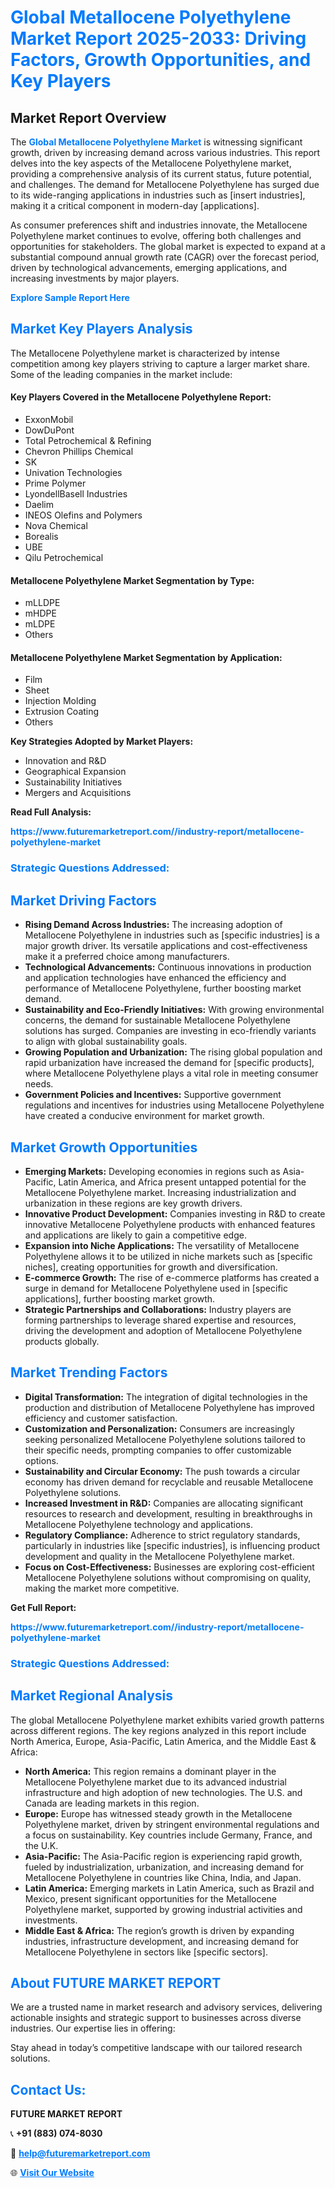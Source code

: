 <h1 style="color: #007BFF;">Global Metallocene Polyethylene Market Report 2025-2033: Driving Factors, Growth Opportunities, and Key Players</h1>

<section id="overview">
<h2>Market Report Overview</h2>
<p>The <a href="https://www.futuremarketreport.com//industry-report/metallocene-polyethylene-market" style="color: #007BFF; text-decoration: none;"><strong>Global Metallocene Polyethylene Market</strong></a> is witnessing significant growth, driven by increasing demand across various industries. This report delves into the key aspects of the Metallocene Polyethylene market, providing a comprehensive analysis of its current status, future potential, and challenges. The demand for Metallocene Polyethylene has surged due to its wide-ranging applications in industries such as [insert industries], making it a critical component in modern-day [applications].</p>
<p>As consumer preferences shift and industries innovate, the Metallocene Polyethylene market continues to evolve, offering both challenges and opportunities for stakeholders. The global market is expected to expand at a substantial compound annual growth rate (CAGR) over the forecast period, driven by technological advancements, emerging applications, and increasing investments by major players.</p>
</section>

<section id="overview">
<p><a href="https://www.futuremarketreport.com//request-sample/reportId=50451" style="color: #007BFF; text-decoration: none;"><strong>Explore Sample Report Here</strong></a></p>
</section>

<section id="key-players">
<h2 style="color: #007BFF;">Market Key Players Analysis</h2>
<p>The Metallocene Polyethylene market is characterized by intense competition among key players striving to capture a larger market share. Some of the leading companies in the market include:</p>
<h4>Key Players Covered in the Metallocene Polyethylene Report:</h4>
<ul><li>ExxonMobil</li><li>DowDuPont</li><li>Total Petrochemical &amp; Refining</li><li>Chevron Phillips Chemical</li><li>SK</li><li>Univation Technologies</li><li>Prime Polymer</li><li>LyondellBasell Industries</li><li>Daelim</li><li>INEOS Olefins and Polymers</li><li>Nova Chemical</li><li>Borealis</li><li>UBE</li><li>Qilu Petrochemical</li></ul>
<h4>Metallocene Polyethylene Market Segmentation by Type:</h4>
<ul><li>mLLDPE</li><li>mHDPE</li><li>mLDPE</li><li>Others</li></ul>

<h4>Metallocene Polyethylene Market Segmentation by Application:</h4>
<ul><li>Film</li><li>Sheet</li><li>Injection Molding</li><li>Extrusion Coating</li><li>Others</li></ul>
<p><strong>Key Strategies Adopted by Market Players:</strong></p>
<ul>
<li>Innovation and R&D</li>
<li>Geographical Expansion</li>
<li>Sustainability Initiatives</li>
<li>Mergers and Acquisitions</li>
</ul>
</section>

<section>
<p><strong>Read Full Analysis: </strong></p><a href="https://www.futuremarketreport.com//industry-report/metallocene-polyethylene-market" style="color: #007BFF; text-decoration: none;"><strong>https://www.futuremarketreport.com//industry-report/metallocene-polyethylene-market</strong></a>
<h3 style="color: #007BFF;">Strategic Questions Addressed:</h3>
</section>

<section id="driving-factors">
<h2 style="color: #007BFF;">Market Driving Factors</h2>
<ul>
<li><strong>Rising Demand Across Industries:</strong> The increasing adoption of Metallocene Polyethylene in industries such as [specific industries] is a major growth driver. Its versatile applications and cost-effectiveness make it a preferred choice among manufacturers.</li>
<li><strong>Technological Advancements:</strong> Continuous innovations in production and application technologies have enhanced the efficiency and performance of Metallocene Polyethylene, further boosting market demand.</li>
<li><strong>Sustainability and Eco-Friendly Initiatives:</strong> With growing environmental concerns, the demand for sustainable Metallocene Polyethylene solutions has surged. Companies are investing in eco-friendly variants to align with global sustainability goals.</li>
<li><strong>Growing Population and Urbanization:</strong> The rising global population and rapid urbanization have increased the demand for [specific products], where Metallocene Polyethylene plays a vital role in meeting consumer needs.</li>
<li><strong>Government Policies and Incentives:</strong> Supportive government regulations and incentives for industries using Metallocene Polyethylene have created a conducive environment for market growth.</li>
</ul>
</section>

<section id="growth-opportunities">
<h2 style="color: #007BFF;">Market Growth Opportunities</h2>
<ul>
<li><strong>Emerging Markets:</strong> Developing economies in regions such as Asia-Pacific, Latin America, and Africa present untapped potential for the Metallocene Polyethylene market. Increasing industrialization and urbanization in these regions are key growth drivers.</li>
<li><strong>Innovative Product Development:</strong> Companies investing in R&D to create innovative Metallocene Polyethylene products with enhanced features and applications are likely to gain a competitive edge.</li>
<li><strong>Expansion into Niche Applications:</strong> The versatility of Metallocene Polyethylene allows it to be utilized in niche markets such as [specific niches], creating opportunities for growth and diversification.</li>
<li><strong>E-commerce Growth:</strong> The rise of e-commerce platforms has created a surge in demand for Metallocene Polyethylene used in [specific applications], further boosting market growth.</li>
<li><strong>Strategic Partnerships and Collaborations:</strong> Industry players are forming partnerships to leverage shared expertise and resources, driving the development and adoption of Metallocene Polyethylene products globally.</li>
</ul>
</section>

<section id="trending-factors">
<h2 style="color: #007BFF;">Market Trending Factors</h2>
<ul>
<li><strong>Digital Transformation:</strong> The integration of digital technologies in the production and distribution of Metallocene Polyethylene has improved efficiency and customer satisfaction.</li>
<li><strong>Customization and Personalization:</strong> Consumers are increasingly seeking personalized Metallocene Polyethylene solutions tailored to their specific needs, prompting companies to offer customizable options.</li>
<li><strong>Sustainability and Circular Economy:</strong> The push towards a circular economy has driven demand for recyclable and reusable Metallocene Polyethylene solutions.</li>
<li><strong>Increased Investment in R&D:</strong> Companies are allocating significant resources to research and development, resulting in breakthroughs in Metallocene Polyethylene technology and applications.</li>
<li><strong>Regulatory Compliance:</strong> Adherence to strict regulatory standards, particularly in industries like [specific industries], is influencing product development and quality in the Metallocene Polyethylene market.</li>
<li><strong>Focus on Cost-Effectiveness:</strong> Businesses are exploring cost-efficient Metallocene Polyethylene solutions without compromising on quality, making the market more competitive.</li>
</ul>
</section>

<section>
<p><strong>Get Full Report: </strong></p><a href="https://www.futuremarketreport.com//industry-report/metallocene-polyethylene-market" style="color: #007BFF; text-decoration: none;"><strong>https://www.futuremarketreport.com//industry-report/metallocene-polyethylene-market</strong></a>
<h3 style="color: #007BFF;">Strategic Questions Addressed:</h3>
</section>


<section id="regional-analysis">
<h2 style="color: #007BFF;">Market Regional Analysis</h2>
<p>The global Metallocene Polyethylene market exhibits varied growth patterns across different regions. The key regions analyzed in this report include North America, Europe, Asia-Pacific, Latin America, and the Middle East & Africa:</p>
<ul>
<li><strong>North America:</strong> This region remains a dominant player in the Metallocene Polyethylene market due to its advanced industrial infrastructure and high adoption of new technologies. The U.S. and Canada are leading markets in this region.</li>
<li><strong>Europe:</strong> Europe has witnessed steady growth in the Metallocene Polyethylene market, driven by stringent environmental regulations and a focus on sustainability. Key countries include Germany, France, and the U.K.</li>
<li><strong>Asia-Pacific:</strong> The Asia-Pacific region is experiencing rapid growth, fueled by industrialization, urbanization, and increasing demand for Metallocene Polyethylene in countries like China, India, and Japan.</li>
<li><strong>Latin America:</strong> Emerging markets in Latin America, such as Brazil and Mexico, present significant opportunities for the Metallocene Polyethylene market, supported by growing industrial activities and investments.</li>
<li><strong>Middle East & Africa:</strong> The region’s growth is driven by expanding industries, infrastructure development, and increasing demand for Metallocene Polyethylene in sectors like [specific sectors].</li>
</ul>
</section>

<footer>
<h2 style="color: #007BFF;">About FUTURE MARKET REPORT</h2>
<p>We are a trusted name in market research and advisory services, delivering actionable insights and strategic support to businesses across diverse industries. Our expertise lies in offering:</p>

<p>Stay ahead in today’s competitive landscape with our tailored research solutions.</p>

<h2 style="color: #007BFF;">Contact Us:</h2>
<p><strong>FUTURE MARKET REPORT</strong></p>
<p>📞 <strong>+91 (883) 074-8030</strong></p>
<p>📧 <strong><a href="mailto:help@futuremarketreport.com" style="color: #007BFF;">help@futuremarketreport.com</a></strong></p>
<p>🌐 <strong><a href="https://www.futuremarketreport.com/" style="color: #007BFF;">Visit Our Website</a></strong></p>
</footer>